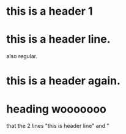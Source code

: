
# this is a header 1

# this is a header line.
also regular.




# this is a header again.




# heading wooooooo 
that the 2 lines "this is header line" and "